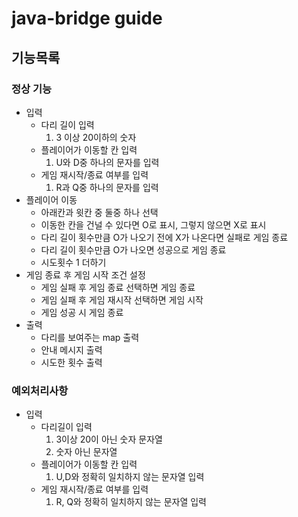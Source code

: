 # java-bridge guide
## 기능목록
### 정상 기능
+ 입력
    - 다리 길이 입력
        1. 3 이상 20이하의 숫자
    - 플레이어가 이동할 칸 입력
        1. U와 D중 하나의 문자를 입력
    - 게임 재시작/종료 여부를 입력
        1. R과 Q중 하나의 문자를 입력
+ 플레이어 이동
    - 아래칸과 윗칸 중 둘중 하나 선택
    - 이동한 칸을 건널 수 있다면 O로 표시, 그렇지 않으면 X로 표시
    - 다리 길이 횟수만큼 O가 나오기 전에 X가 나온다면 실패로 게임 종료
    - 다리 길이 횟수만큼 O가 나오면 성공으로 게임 종료
    - 시도횟수 1 더하기
+ 게임 종료 후 게임 시작 조건 설정
    - 게임 실패 후 게임 종료 선택하면 게임 종료
    - 게임 실패 후 게임 재시작 선택하면 게임 시작
    - 게임 성공 시 게임 종료
+ 출력
    - 다리를 보여주는 map 출력
    - 안내 메시지 출력
    - 시도한 횟수 출력
### 예외처리사항
+ 입력
    - 다리길이 입력
        1. 3이상 20이 아닌 숫자 문자열
        2. 숫자 아닌 문자열
    - 플레이어가 이동할 칸 입력
        1. U,D와 정확히 일치하지 않는 문자열 입력
    - 게임 재시작/종료 여부를 입력
        1. R, Q와 정확히 일치하지 않는 문자열 입력
